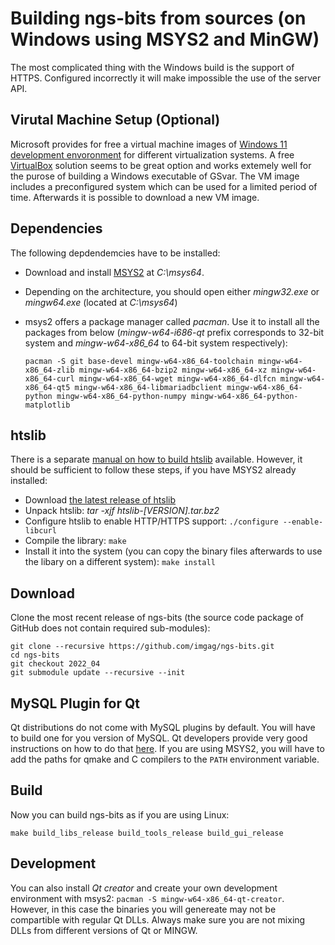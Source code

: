 # Building ngs-bits from sources (on Windows using MSYS2 and MinGW)
The most complicated thing with the Windows build is the support of HTTPS. Configured incorrectly it will make impossible the use of the server API.

## Virutal Machine Setup (Optional)
Microsoft provides for free a virtual machine images of [Windows 11 development envoronment](https://developer.microsoft.com/en-us/windows/downloads/virtual-machines/) for different virtualization systems. A free [VirtualBox](https://www.virtualbox.org/) solution seems to be great option and works extemely well for the purose of building a Windows executable of GSvar. The VM image includes a preconfigured system which can be used for a limited period of time. Afterwards it is possible to download a new VM image.

## Dependencies

The following depdendemcies have to be installed:

* Download and install [MSYS2](http://www.msys2.org/) at *C:\msys64*.
* Depending on the architecture, you should open either *mingw32.exe* or *mingw64.exe* (located at *C:\msys64*)
* msys2 offers a package manager called *pacman*. Use it to install all the packages from below (*mingw-w64-i686-qt* prefix corresponds to 32-bit system and *mingw-w64-x86_64* to 64-bit system respectively):

    `pacman -S git base-devel mingw-w64-x86_64-toolchain mingw-w64-x86_64-zlib mingw-w64-x86_64-bzip2 mingw-w64-x86_64-xz mingw-w64-x86_64-curl mingw-w64-x86_64-wget mingw-w64-x86_64-dlfcn mingw-w64-x86_64-qt5 mingw-w64-x86_64-libmariadbclient mingw-w64-x86_64-python mingw-w64-x86_64-python-numpy mingw-w64-x86_64-python-matplotlib`

## htslib

There is a separate [manual on how to build htslib](https://github.com/imgag/ngs-bits/tree/master/tools/htslib) available. However, it should be sufficient to follow these steps, if you have MSYS2 already installed:
* Download [the latest release of htslib](http://www.htslib.org/download/)
* Unpack htslib: *tar -xjf htslib-[VERSION].tar.bz2*
* Configure htslib to enable HTTP/HTTPS support: `./configure --enable-libcurl`
* Compile the library: `make`
* Install it into the system (you can copy the binary files afterwards to use the libary on a different system): `make install`

## Download

Clone the most recent release of ngs-bits (the source code package of GitHub does not contain required sub-modules):

    git clone --recursive https://github.com/imgag/ngs-bits.git
	cd ngs-bits
	git checkout 2022_04
	git submodule update --recursive --init

## MySQL Plugin for Qt

Qt distributions do not come with MySQL plugins by default. You will have to build one for you version of MySQL. Qt developers provide very good instructions on how to do that [here](https://doc.qt.io/qt-5/sql-driver.html#how-to-build-the-qmysql-plugin-on-windows). If you are using MSYS2, you will have to add the paths for qmake and C compilers to the `PATH` environment variable.

## Build
Now you can build ngs-bits as if you are using Linux:
    
    make build_libs_release build_tools_release build_gui_release

## Development
You can also install *Qt creator* and create your own development environment with msys2: `pacman -S mingw-w64-x86_64-qt-creator`. However, in this case the binaries you will genereate may not be compartible with regular Qt DLLs. Always make sure you are not mixing DLLs from different versions of Qt or MINGW.

